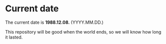 # Current date

The current date is **1988.12.08.** (YYYY.MM.DD.)

This repository will be good when the world ends, so we will know how long it lasted.